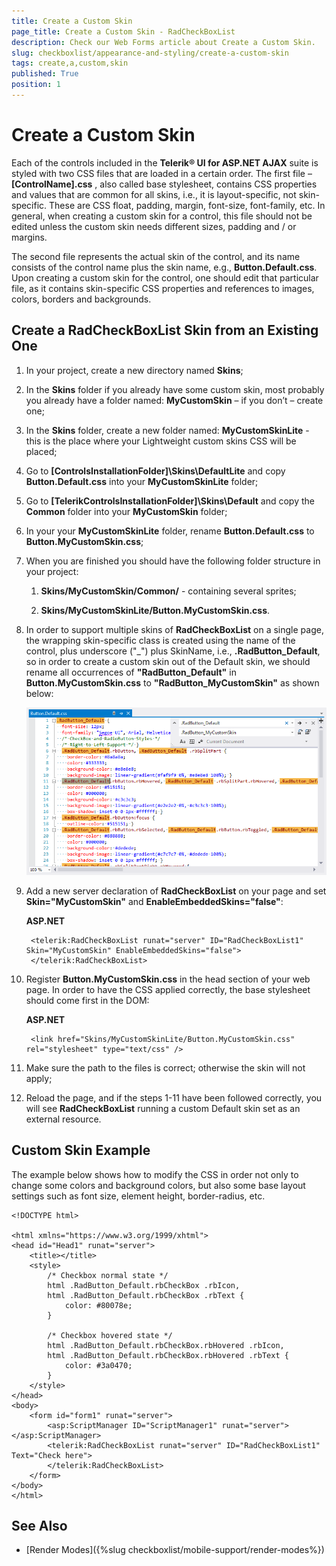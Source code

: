 ```yaml
---
title: Create a Custom Skin
page_title: Create a Custom Skin - RadCheckBoxList
description: Check our Web Forms article about Create a Custom Skin.
slug: checkboxlist/appearance-and-styling/create-a-custom-skin
tags: create,a,custom,skin
published: True
position: 1
---
```


# Create a Custom Skin

Each of the controls included in the **Telerik® UI for ASP.NET AJAX** suite is styled with two CSS files that are loaded in a certain order. The first file – **[ControlName].css** , also called base stylesheet, contains CSS properties and values that are common for all skins, i.e., it is layout-specific, not skin-specific. These are CSS float, padding, margin, font-size, font-family, etc. In general, when creating a custom skin for a control, this file should not be edited unless the custom skin needs different sizes, padding and / or margins.

The second file represents the actual skin of the control, and its name consists of the control name plus the skin name, e.g.,  **Button.Default.css**. Upon creating a custom skin for the control, one should edit that particular file, as it contains skin-specific CSS properties and references to images, colors, borders and backgrounds.

## Create a RadCheckBoxList Skin from an Existing One

1. In your project, create a new directory named **Skins**;

1. In the **Skins** folder if you already have some custom skin, most probably you already have a folder named: **MyCustomSkin** – if you don’t – create one;

1. In the **Skins** folder, create a new folder named: **MyCustomSkinLite** - this is the place where your Lightweight custom skins CSS will be placed; 

1. Go to **[ControlsInstallationFolder]\Skins\DefaultLite** and copy **Button.Default.css** into your **MyCustomSkinLite** folder;

1. Go to **[TelerikControlsInstallationFolder]\Skins\Default** and copy the **Common** folder into your **MyCustomSkin** folder;

1. In your your **MyCustomSkinLite** folder, rename **Button.Default.css** to **Button.MyCustomSkin.css**;

1. When you are finished you should have the following folder structure in your project:

	1. **Skins/MyCustomSkin/Common/** - containing several sprites;

	1. **Skins/MyCustomSkinLite/Button.MyCustomSkin.css**.

1. In order to support multiple skins of **RadCheckBoxList** on a single page, the wrapping skin-specific class is created using the name of the control, plus underscore ("_") plus SkinName, i.e., **.RadButton_Default**, so in order to create a custom skin out of the Default skin, we should rename all occurrences of **"RadButton_Default"** in **Button.MyCustomSkin.css** to **"RadButton_MyCustomSkin"** as shown below:

	![Rename Button Light](images/RenameButtonLight.png)

1. Add a new server declaration of **RadCheckBoxList** on your page and set **Skin="MyCustomSkin"** and **EnableEmbeddedSkins="false"**:

	**ASP.NET**

		<telerik:RadCheckBoxList runat="server" ID="RadCheckBoxList1" Skin="MyCustomSkin" EnableEmbeddedSkins="false">
		</telerik:RadCheckBoxList>

1. Register **Button.MyCustomSkin.css** in the head section of your web page. In order to have the CSS applied correctly, the base stylesheet should come first in the DOM:

	**ASP.NET**

		<link href="Skins/MyCustomSkinLite/Button.MyCustomSkin.css" rel="stylesheet" type="text/css" />

1. Make sure the path to the files is correct; otherwise the skin will not apply;

1. Reload the page, and if the steps 1-11 have been followed correctly, you will see **RadCheckBoxList** running a custom Default skin set as an external resource.

## Custom Skin Example

The example below shows how to modify the CSS in order not only to change some colors and background colors, but also some base layout settings such as font size, element height, border-radius, etc.

````ASP.NET
<!DOCTYPE html>

<html xmlns="https://www.w3.org/1999/xhtml">
<head id="Head1" runat="server">
	<title></title>
	<style>
		/* Checkbox normal state */
		html .RadButton_Default.rbCheckBox .rbIcon,
		html .RadButton_Default.rbCheckBox .rbText {
			color: #80078e;
		}

		/* Checkbox hovered state */
		html .RadButton_Default.rbCheckBox.rbHovered .rbIcon,
		html .RadButton_Default.rbCheckBox.rbHovered .rbText {
			color: #3a0470;
		}
	</style>
</head>
<body>
	<form id="form1" runat="server">
		<asp:ScriptManager ID="ScriptManager1" runat="server"></asp:ScriptManager>
		<telerik:RadCheckBoxList runat="server" ID="RadCheckBoxList1" Text="Check here">
		</telerik:RadCheckBoxList>
	</form>
</body>
</html>
````

## See Also

 * [Render Modes]({%slug checkboxlist/mobile-support/render-modes%})

